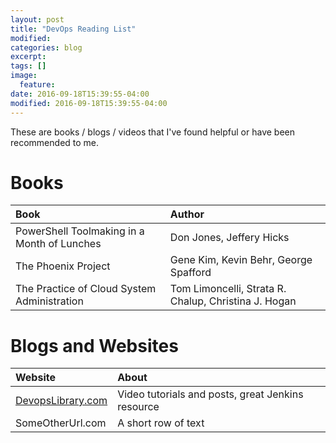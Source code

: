```yaml
---
layout: post
title: "DevOps Reading List"
modified:
categories: blog
excerpt:
tags: []
image:
  feature:
date: 2016-09-18T15:39:55-04:00
modified: 2016-09-18T15:39:55-04:00
---
```


These are books / blogs / videos that I've found helpful or have been recommended to me.

# Books

| Book | Author |
|:-----|:-------|
| PowerShell Toolmaking in a Month of Lunches | Don Jones, Jeffery Hicks |
| The Phoenix Project | Gene Kim, Kevin Behr, George Spafford |
| The Practice of Cloud System Administration | Tom Limoncelli, Strata R. Chalup, Christina J. Hogan |

# Blogs and Websites

| Website | About |
|:--------|:------|
| [DevopsLibrary.com](http://devopslibrary.com) | Video tutorials and posts, great Jenkins resource |
| SomeOtherUrl.com  | A short row of text |